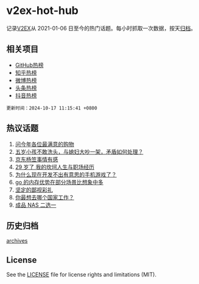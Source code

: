 # v2ex-hot-hub

 记录[V2EX](https://www.v2ex.com/)从 2021-01-06 日至今的热门话题。每小时抓取一次数据，按天[归档](archives)。
 
 ## 相关项目

- [GitHub热榜](https://github.com/lonnyzhang423/github-hot-hub)
- [知乎热榜](https://github.com/lonnyzhang423/zhihu-hot-hub)
- [微博热榜](https://github.com/lonnyzhang423/weibo-hot-hub)
- [头条热榜](https://github.com/lonnyzhang423/toutiao-hot-hub)
- [抖音热榜](https://github.com/lonnyzhang423/douyin-hot-hub)


 `更新时间：2024-10-17 11:15:41 +0800`

## 热议话题

1. [问今年各位最满意的购物](https://www.v2ex.com/t/1080756)
1. [五岁小孩不敢洗头，与媳妇大吵一架，矛盾如何处理？](https://www.v2ex.com/t/1080987)
1. [京东杨笠事情有感](https://www.v2ex.com/t/1081039)
1. [29 岁了 我的坎坷人生与职场经历](https://www.v2ex.com/t/1080820)
1. [为什么现在开发不出有意思的手机游戏了？](https://www.v2ex.com/t/1081025)
1. [go 的内存优势在部分场景比想象中多](https://www.v2ex.com/t/1080790)
1. [坚定的鄙视彩礼](https://www.v2ex.com/t/1080952)
1. [你最想去哪个国家工作？](https://www.v2ex.com/t/1080961)
1. [成品 NAS 二选一](https://www.v2ex.com/t/1080740)

## 历史归档

[archives](archives)

## License

See the [LICENSE](LICENSE) file for license rights and limitations (MIT).
